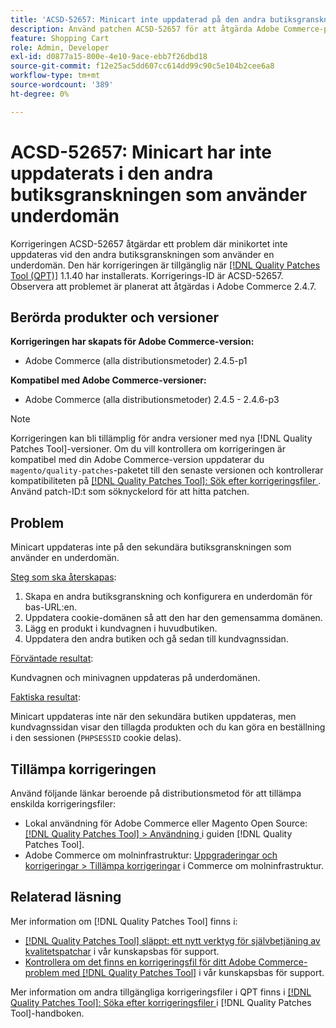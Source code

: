 ```yaml
---
title: 'ACSD-52657: Minicart inte uppdaterad på den andra butiksgranskningen som använder underdomän'
description: Använd patchen ACSD-52657 för att åtgärda Adobe Commerce-problemet där minicart inte uppdateras på den andra butiksgranskningen som använder en underdomän.
feature: Shopping Cart
role: Admin, Developer
exl-id: d0877a15-800e-4e10-9ace-ebb7f26dbd18
source-git-commit: f12e25ac5dd607cc614dd99c90c5e104b2cee6a8
workflow-type: tm+mt
source-wordcount: '389'
ht-degree: 0%

---
```


# ACSD-52657: Minicart har inte uppdaterats i den andra butiksgranskningen som använder underdomän

Korrigeringen ACSD-52657 åtgärdar ett problem där minikortet inte uppdateras vid den andra butiksgranskningen som använder en underdomän. Den här korrigeringen är tillgänglig när [[!DNL Quality Patches Tool (QPT)]](/help/announcements/adobe-commerce-announcements/magento-quality-patches-released-new-tool-to-self-serve-quality-patches.md) 1.1.40 har installerats. Korrigerings-ID är ACSD-52657. Observera att problemet är planerat att åtgärdas i Adobe Commerce 2.4.7.

## Berörda produkter och versioner

**Korrigeringen har skapats för Adobe Commerce-version:**

* Adobe Commerce (alla distributionsmetoder) 2.4.5-p1

**Kompatibel med Adobe Commerce-versioner:**

* Adobe Commerce (alla distributionsmetoder) 2.4.5 - 2.4.6-p3

>[!NOTE]
>
>Korrigeringen kan bli tillämplig för andra versioner med nya [!DNL Quality Patches Tool]-versioner. Om du vill kontrollera om korrigeringen är kompatibel med din Adobe Commerce-version uppdaterar du `magento/quality-patches`-paketet till den senaste versionen och kontrollerar kompatibiliteten på [[!DNL Quality Patches Tool]: Sök efter korrigeringsfiler ](https://experienceleague.adobe.com/tools/commerce-quality-patches/index.html). Använd patch-ID:t som söknyckelord för att hitta patchen.

## Problem

Minicart uppdateras inte på den sekundära butiksgranskningen som använder en underdomän.

<u>Steg som ska återskapas</u>:

1. Skapa en andra butiksgranskning och konfigurera en underdomän för bas-URL:en.
1. Uppdatera cookie-domänen så att den har den gemensamma domänen.
1. Lägg en produkt i kundvagnen i huvudbutiken.
1. Uppdatera den andra butiken och gå sedan till kundvagnssidan.

<u>Förväntade resultat</u>:

Kundvagnen och minivagnen uppdateras på underdomänen.

<u>Faktiska resultat</u>:

Minicart uppdateras inte när den sekundära butiken uppdateras, men kundvagnssidan visar den tillagda produkten och du kan göra en beställning i den sessionen (`PHPSESSID` cookie delas).

## Tillämpa korrigeringen

Använd följande länkar beroende på distributionsmetod för att tillämpa enskilda korrigeringsfiler:

* Lokal användning för Adobe Commerce eller Magento Open Source: [[!DNL Quality Patches Tool] > Användning ](https://experienceleague.adobe.com/docs/commerce-operations/tools/quality-patches-tool/usage.html) i guiden [!DNL Quality Patches Tool].
* Adobe Commerce om molninfrastruktur: [Uppgraderingar och korrigeringar > Tillämpa korrigeringar](https://experienceleague.adobe.com/docs/commerce-cloud-service/user-guide/develop/upgrade/apply-patches.html) i Commerce om molninfrastruktur.

## Relaterad läsning

Mer information om [!DNL Quality Patches Tool] finns i:

* [[!DNL Quality Patches Tool] släppt: ett nytt verktyg för självbetjäning av kvalitetspatchar](/help/announcements/adobe-commerce-announcements/magento-quality-patches-released-new-tool-to-self-serve-quality-patches.md) i vår kunskapsbas för support.
* [Kontrollera om det finns en korrigeringsfil för ditt Adobe Commerce-problem med  [!DNL Quality Patches Tool]](/help/support-tools/patches-available-in-qpt-tool/check-patch-for-magento-issue-with-magento-quality-patches.md) i vår kunskapsbas för support.

Mer information om andra tillgängliga korrigeringsfiler i QPT finns i [[!DNL Quality Patches Tool]: Söka efter korrigeringsfiler ](https://experienceleague.adobe.com/tools/commerce-quality-patches/index.html) i [!DNL Quality Patches Tool]-handboken.
